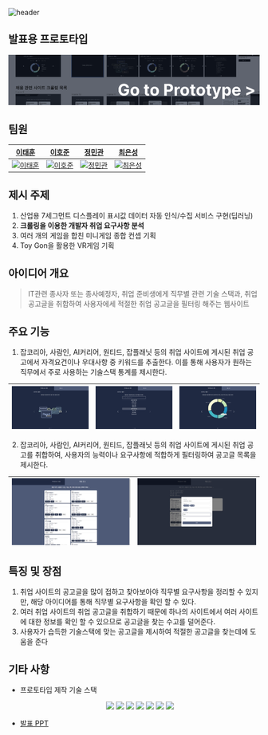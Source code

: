 ![header](https://capsule-render.vercel.app/api?type=transparent&color=auto&height=300&section=header&text=2024%20산업체%20문제해결%20아이디어%20경진대회&fontSize=30&desc=팀명%20:%20배고파밥줘)

## 발표용 프로토타입

<a href="https://ches0703.github.io/2024_venture-academi_idea-contest/">
  <img src="./Doc/PrototypeCard.png"/>
</a>

## 팀원

| <a href="https://github.com/Tentennball">이태훈</a>                                                          | <a href="https://github.com/hotteok00">이호준</a>                                                           | <a href="https://github.com/minganin99">정민관</a>                                                           | <a href="https://github.com/ches0703">최은성</a>                                                           |
| ------------------------------------------------------------------------------------------------------------ | ----------------------------------------------------------------------------------------------------------- | ------------------------------------------------------------------------------------------------------------ | ---------------------------------------------------------------------------------------------------------- |
| <a href="https://github.com/Tentennball">![이태훈](https://avatars.githubusercontent.com/u/86109399?v=4)</a> | <a href="https://github.com/hotteok00">![이호준](https://avatars.githubusercontent.com/u/112681531?v=4)</a> | <a href="https://github.com/minganin99">![정민관](https://avatars.githubusercontent.com/u/121376929?v=4)</a> | <a href="https://github.com/ches0703">![최은성](https://avatars.githubusercontent.com/u/104610261?v=4)</a> |

## 제시 주제

1. 산업용 7세그먼트 디스플레이 표시값 데이터 자동 인식/수집 서비스 구현(딥러닝)
2. **크롤링을 이용한 개발자 취업 요구사항 분석**
3. 여러 개의 게임을 합친 미니게임 종합 컨셉 기획
4. Toy Gon을 활용한 VR게임 기획

## 아이디어 개요

> IT관련 종사자 또는 종사예정자, 취업 준비생에게 직무별 관련 기술 스택과, 취업공고글을 취합하여 사용자에세 적절한 취업 공고글을 필터링 해주는 웹사이트

## 주요 기능

1. 잡코리아, 사람인, AI커리어, 원티드, 잡플래닛 등의 취업 사이트에 게시된 취업 공고에서 자격요건이나 우대사항 중 키워드를 추출한다. 이를 통해 사용자가 원하는 직무에서 주로 사용하는 기술스택 통계를 제시한다.

| ![주요 기능 1-1](./Doc/Feature1-1.png) | ![주요 기능 1-2](./Doc/Feature1-2.png) | ![주요 기능 1-3](./Doc/Feature1-3.png) |
| -------------------------------------- | -------------------------------------- | -------------------------------------- |

2. 잡코리아, 사람인, AI커리어, 원티드, 잡플래닛 등의 취업 사이트에 게시된 취업 공고를 취합하여, 사용자의 능력이나 요구사항에 적합하게 필터링하여 공고글 목록을
   제시한다.

| ![주요 기능 2-1](./Doc/Feature2-1.png) | ![주요 기능 2-2](./Doc/Feature2-2.png) |
| -------------------------------------- | -------------------------------------- |

## 특징 및 장점

1. 취업 사이트의 공고글을 많이 접하고 찾아보아야 직무별 요구사항을 정리할 수 있지만, 해당 아이디어를 통해 직무별 요구사항을 확인 할 수 있다.
2. 여러 취업 사이트의 취업 공고글을 취합하기 때문에 하나의 사이트에서 여러 사이트에 대한 정보를 확인 할 수 있으므로 공고글을 찾는 수고를 덜어준다.
3. 사용자가 습득한 기술스택에 맞는 공고글을 제시하여 적절한 공고글을 찾는데에
   도움을 준다

## 기타 사항

- 프로토타입 제작 기술 스택
  <div align=center>
    <img src="https://img.shields.io/badge/React-61DAFB?style=for-the-badge&logo=React&logoColor=black" />
    <img src="https://img.shields.io/badge/React%20Router-CA4245?style=for-the-badge&logo=React%20Router&logoColor=white" />
    <img src="https://img.shields.io/badge/MUI-007FFF?style=for-the-badge&logo=MUI&logoColor=white" />
    <img src="https://img.shields.io/badge/nivo-FF8266?style=for-the-badge&" />
    <img src="https://img.shields.io/badge/Swiper-6332F6?style=for-the-badge&logo=Swiper&logoColor=white" />
    <img src="https://img.shields.io/badge/GitHub%20Pages-222222?style=for-the-badge&logo=GitHub%20Pages&logoColor=white" />
    <img src="https://img.shields.io/badge/Figma-F24E1E?style=for-the-badge&logo=Figma&logoColor=white" />

  </div>

- <a href="./Doc/2024 산업체 문제해결 아이디어 경진대회 발표 ppt.pdf">발표 PPT</a>
